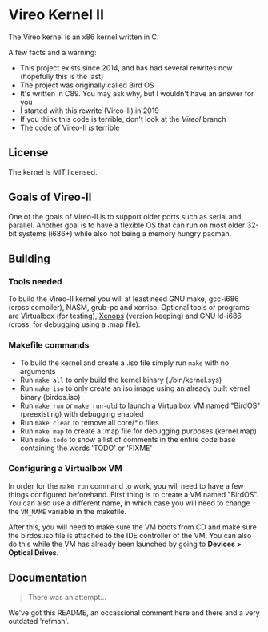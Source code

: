 # Vireo Kernel II

The Vireo kernel is an x86 kernel written in C.

A few facts and a warning:
- This project exists since 2014, and has had several rewrites now (hopefully this is the last)
- The project was originally called Bird OS
- It's written in C89. You may ask why, but I wouldn't have an answer for you
- I started with this rewrite (Vireo-II) in 2019
- If you think this code is terrible, don't look at the *VireoI* branch
- The code of Vireo-II *is* terrible

## License
The kernel is MIT licensed.

## Goals of Vireo-II
One of the goals of Vireo-II is to support older ports such as serial and parallel. Another goal is to have a flexible OS that can run on most older 32-bit systems (i686+) while also not being a memory hungry pacman.

## Building

### Tools needed
To build the Vireo-II kernel you will at least need GNU make, gcc-i686 (cross compiler), NASM, grub-pc and xorriso. Optional tools or programs are Virtualbox (for testing), [Xenops](https://github.com/m44rtn/xenops) (version keeping) and GNU ld-i686 (cross, for debugging using a .map file).

### Makefile commands
- To build the kernel and create a .iso file simply run `make` with no arguments
- Run `make all` to only build the kernel binary (./bin/kernel.sys)
- Run `make iso` to only create an iso image using an already built kernel binary (birdos.iso)
- Run `make run` or `make run-old` to launch a Virtualbox VM named "BirdOS" (preexisting) with debugging enabled
- Run `make clean` to remove all core/*.o files
- Run `make map` to create a .map file for debugging purposes (kernel.map)
- Run `make todo` to show a list of comments in the entire code base containing the words 'TODO' or 'FIXME'

### Configuring a Virtualbox VM
In order for the `make run` command to work, you will need to have a few things configured beforehand. First thing is to create a VM named "BirdOS". You can also use a different name, in which case you will need to change the `VM_NAME` variable in the makefile.

After this, you will need to make sure the VM boots from CD and make sure the birdos.iso file is attached to the IDE controller of the VM. You can also do this while the VM has already been launched by going to **Devices > Optical Drives**.

## Documentation
> There was an attempt...

We've got this README, an occassional comment here and there and a very outdated 'refman'. 